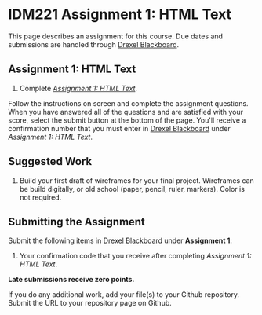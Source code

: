 # IDM221 Assignment 1: HTML Text

This page describes an assignment for this course. Due dates and submissions are handled through [Drexel Blackboard](https://learn.dcollege.net/).

## Assignment 1: HTML Text

1. Complete [_Assignment 1: HTML Text_](https://idm-hw.netlify.com/).

Follow the instructions on screen and complete the assignment questions. When you have answered all of the questions and are satisfied with your score, select the submit button at the bottom of the page. You'll receive a confirmation number that you must enter in [Drexel Blackboard](https://learn.dcollege.net/) under _Assignment 1: HTML Text_.

## Suggested Work

1. Build your first draft of wireframes for your final project. Wireframes can be build digitally, or old school (paper, pencil, ruler, markers). Color is not required.

## Submitting the Assignment

Submit the following items in [Drexel Blackboard](https://learn.dcollege.net/) under **Assignment 1**:

1. Your confirmation code that you receive after completing _Assignment 1: HTML Text_.

**Late submissions receive zero points.**

If you do any additional work, add your file(s) to your Github repository. Submit the URL to your repository page on Github.
